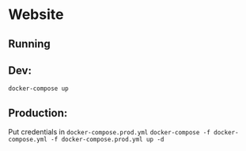 # Website

## Running

## Dev:
`docker-compose up`

## Production: 
Put credentials in `docker-compose.prod.yml`
`docker-compose -f docker-compose.yml -f docker-compose.prod.yml up -d`